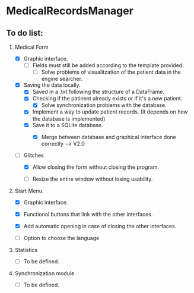 # MedicalRecordsManager


**To do list:**
---

1. Medical Form

    - [x] Graphic interface.
        - [ ] Fields must still be added according to the template provided.
             - [ ] Solve problems of visualitzation of the patient data in the engine searcher.
    - [x] Saving the data locally.
        - [x] Saved in a .txt following the structure of a DataFrame.
        - [x] Checking if the patinent already exists or if it's a new patient.
            - [x] Solve synchronization problems with the database.
        - [x] Implement a way to update patient records. (It depends on how the database is implemented)
        - [x] Save it to a SQLite database.
            - [x] Merge between database and graphical interface done correctly --> V2.0


    - [ ] Glitches
        - [x] Allow closing the form without closing the program.
        - [ ] Resize the entire window without losing usability.


2. Start Menu.

    - [x] Graphic interface.
    - [x] Functional buttons that link with the other interfaces.
    - [x] Add automatic opening in case of closing the other interfaces.
    - [ ] Option to choose the language


3. Statistics

    - [ ] To be defined.
 
 
4. Synchronization module

    - [ ] To be defined.
